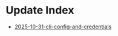 # Update Index

- [2025-10-31-cli-config-and-credentials](2025-10-31-cli-config-and-credentials.md)
